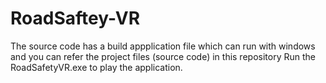 # RoadSaftey-VR
The source code has a build appplication file which can run with windows and you can refer the project files (source code) in this repository
Run the RoadSafetyVR.exe to play the application.
